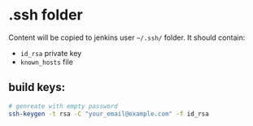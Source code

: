 # .ssh folder
Content will be copied to jenkins user `~/.ssh/` folder. It should contain:
 * `id_rsa` private key
 * `known_hosts` file
 
## build keys:

~~~bash
# genreate with empty password
ssh-keygen -t rsa -C "your_email@example.com" -f id_rsa
~~~

